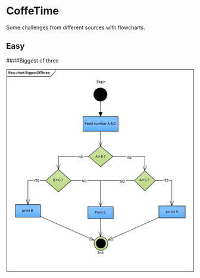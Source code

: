 # CoffeTime
Some challenges from different sources with flowcharts.
## Easy

####Biggest of three

![BiggestOfThreeFlowChart](https://github.com/JozefR/CoffeTime/blob/master/Easy.BiggestOfThree/BiggestOfThree.png)
